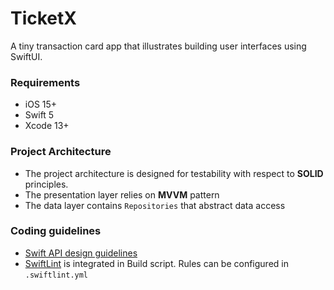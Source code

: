 # TicketX

A tiny transaction card app that illustrates building user interfaces using SwiftUI. 

### Requirements

- iOS 15+
- Swift 5
- Xcode 13+

### Project Architecture

- The project architecture is designed for testability with respect to **SOLID** principles.<br>
- The presentation layer relies on **MVVM** pattern <br> 
- The data layer contains `Repositories` that abstract data access

### Coding guidelines

- [Swift API design guidelines](https://swift.org/documentation/api-design-guidelines/)
- [SwiftLint](https://github.com/realm/SwiftLint) is integrated in Build script. Rules can be configured in `.swiftlint.yml` 
